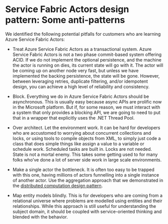 <properties
   pageTitle="Some Azure Service Fabric Actors anti-patterns"
   description="Some potential pitfalls for customers who are learning Azure Service Fabric Actors"
   services="service-fabric"
   documentationCenter=".net"
   authors="jessebenson"
   manager="timlt"
   editor=""/>

<tags
   ms.service="service-fabric"
   ms.devlang="dotnet"
   ms.topic="article"
   ms.tgt_pltfrm="NA"
   ms.workload="NA"
   ms.date="03/17/2015"
   ms.author="claudioc"/>

# Service Fabric Actors design pattern: Some anti-patterns

We identified the following potential pitfalls for customers who are learning Azure Service Fabric Actors:

* Treat Azure Service Fabric Actors as a transactional system. Azure Service Fabric Actors is not a two phase commit-based system offering ACID. If we do not implement the optional persistence, and the machine the actor is running on dies, its current state will go with it. The actor will be coming up on another node very fast, but unless we have implemented the backing persistence, the state will be gone. However, between leveraging retries, duplicate filtering, and/or idempotent design, you can achieve a high level of reliability and consistency.

* Block. Everything we do in Azure Service Fabric Actors should be asynchronous. This is usually easy because async APIs are prolific now in the Microsoft platform. But if, for some reason, we must interact with a system that only provides a blocking API, we are going to need to put that in a wrapper that explicitly uses the .NET Thread Pool.

* Over architect. Let the environment work. It can be hard for developers who are accustomed to worrying about concurrent collections and locks, or using tools to compile objects from XML, to simply just code a class that does simple things like assign a value to a variable or schedule work. Scheduled tasks are built in. Locks are not needed. State is not a mortal enemy. This takes some getting used to for many folks who’ve done a lot of server side work in large scale environments.

* Make a single actor the bottleneck. It is often too easy to be trapped with this one, having millions of actors funnelling into a single instance of another actor. Use the aggregation approach that we demonstrated in the [distributed computation design pattern](service-fabric-reliable-actors-pattern-distributed-computation.md).

* Map entity models blindly. This is for developers who are coming from a relational universe where problems are modelled using entities and their relationships. While this approach is still useful for understanding the subject domain, it should be coupled with service-oriented thinking and blended with the behavior.
 